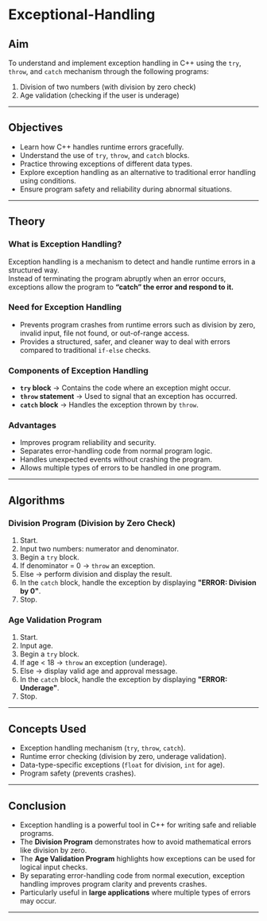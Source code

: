 # Exceptional-Handling


##  Aim  
To understand and implement exception handling in C++ using the `try`, `throw`, and `catch` mechanism through the following programs:  
1. Division of two numbers (with division by zero check)  
2. Age validation (checking if the user is underage)  

---

##  Objectives
- Learn how C++ handles runtime errors gracefully.  
- Understand the use of `try`, `throw`, and `catch` blocks.  
- Practice throwing exceptions of different data types.  
- Explore exception handling as an alternative to traditional error handling using conditions.  
- Ensure program safety and reliability during abnormal situations.  

---

##  Theory

### What is Exception Handling?
Exception handling is a mechanism to detect and handle runtime errors in a structured way.  
Instead of terminating the program abruptly when an error occurs, exceptions allow the program to **“catch” the error and respond to it.**

### Need for Exception Handling
- Prevents program crashes from runtime errors such as division by zero, invalid input, file not found, or out-of-range access.  
- Provides a structured, safer, and cleaner way to deal with errors compared to traditional `if-else` checks.  

### Components of Exception Handling
- **`try` block** → Contains the code where an exception might occur.  
- **`throw` statement** → Used to signal that an exception has occurred.  
- **`catch` block** → Handles the exception thrown by `throw`.  

### Advantages
- Improves program reliability and security.  
- Separates error-handling code from normal program logic.  
- Handles unexpected events without crashing the program.  
- Allows multiple types of errors to be handled in one program.  

---

## Algorithms

### Division Program (Division by Zero Check)
1. Start.  
2. Input two numbers: numerator and denominator.  
3. Begin a `try` block.  
4. If denominator = 0 → `throw` an exception.  
5. Else → perform division and display the result.  
6. In the `catch` block, handle the exception by displaying **"ERROR: Division by 0"**.  
7. Stop.  

### Age Validation Program
1. Start.  
2. Input age.  
3. Begin a `try` block.  
4. If age < 18 → `throw` an exception (underage).  
5. Else → display valid age and approval message.  
6. In the `catch` block, handle the exception by displaying **"ERROR: Underage"**.  
7. Stop.  

---

##  Concepts Used
- Exception handling mechanism (`try`, `throw`, `catch`).  
- Runtime error checking (division by zero, underage validation).  
- Data-type-specific exceptions (`float` for division, `int` for age).  
- Program safety (prevents crashes).  

---

##  Conclusion
- Exception handling is a powerful tool in C++ for writing safe and reliable programs.  
- The **Division Program** demonstrates how to avoid mathematical errors like division by zero.  
- The **Age Validation Program** highlights how exceptions can be used for logical input checks.  
- By separating error-handling code from normal execution, exception handling improves program clarity and prevents crashes.  
- Particularly useful in **large applications** where multiple types of errors may occur.  

---
